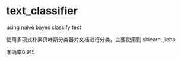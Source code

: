 # text_classifier
using naive bayes classify text

使用多项式朴素贝叶斯分类器对文档进行分类，主要使用到 sklearn, jieba

准确率0.915
